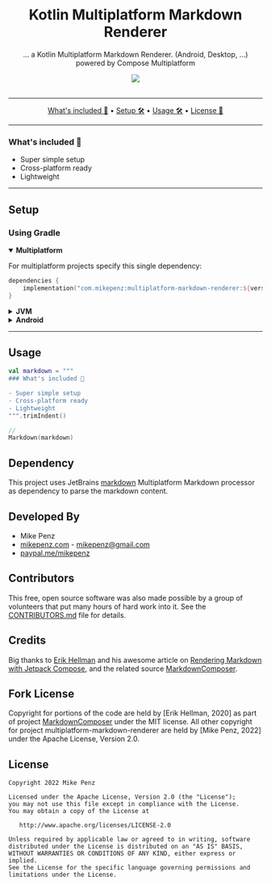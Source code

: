 <h1 align="center">
  Kotlin Multiplatform Markdown Renderer
</h1>

<p align="center">
    ... a Kotlin Multiplatform Markdown Renderer. (Android, Desktop, ...) powered by Compose Multiplatform
</p>

<div align="center">
  <a href="https://github.com/mikepenz/multiplatform-markdown-renderer/actions">
		<img src="https://github.com/mikepenz/multiplatform-markdown-renderer/workflows/CI/badge.svg"/>
	</a>
</div>
<br />

-------

<p align="center">
    <a href="#whats-included-">What's included 🚀</a> &bull;
    <a href="#setup">Setup 🛠️</a> &bull;
    <a href="#usage">Usage 🛠️</a> &bull;
    <a href="#license">License 📓</a>
</p>

-------

### What's included 🚀

- Super simple setup
- Cross-platform ready
- Lightweight

-------

## Setup
### Using Gradle

<details open><summary><b>Multiplatform</b></summary>
<p>

For multiplatform projects specify this single dependency:

```kotlin
dependencies {
    implementation("com.mikepenz:multiplatform-markdown-renderer:${version}")
}
```

</p>
</details>

<details><summary><b>JVM</b></summary>
<p>

To use the library on JVM, you have to include:
```kotlin
dependencies {
    implementation("com.mikepenz:multiplatform-markdown-renderer-jvm:${version}")
}
```

</p>
</details>

<details><summary><b>Android</b></summary>
<p>

For Android a special dependency is available:
```kotlin
dependencies {
    implementation("com.mikepenz:multiplatform-markdown-renderer-android:${version}")
}
```

</p>
</details>

-------

## Usage

```Kotlin
val markdown = """
### What's included 🚀

- Super simple setup
- Cross-platform ready
- Lightweight
""".trimIndent()

//
Markdown(markdown)
```

## Dependency

This project uses JetBrains [markdown](https://github.com/JetBrains/markdown/) Multiplatform Markdown processor as dependency to parse the markdown content.

## Developed By

* Mike Penz
 * [mikepenz.com](http://mikepenz.com) - <mikepenz@gmail.com>
 * [paypal.me/mikepenz](http://paypal.me/mikepenz)

## Contributors

This free, open source software was also made possible by a group of volunteers that put many hours of hard work into it. See the [CONTRIBUTORS.md](CONTRIBUTORS.md) file for details.

## Credits

Big thanks to [Erik Hellman](https://twitter.com/ErikHellman) and his awesome article on [Rendering Markdown with Jetpack Compose](https://www.hellsoft.se/rendering-markdown-with-jetpack-compose/), and the related source [MarkdownComposer](https://github.com/ErikHellman/MarkdownComposer).

## Fork License

Copyright for portions of the code are held by [Erik Hellman, 2020] as part of project [MarkdownComposer](https://github.com/ErikHellman/MarkdownComposer) under the MIT license. All other copyright for project multiplatform-markdown-renderer are held by [Mike Penz, 2022] under the Apache License, Version 2.0.

## License

    Copyright 2022 Mike Penz

    Licensed under the Apache License, Version 2.0 (the "License");
    you may not use this file except in compliance with the License.
    You may obtain a copy of the License at

       http://www.apache.org/licenses/LICENSE-2.0

    Unless required by applicable law or agreed to in writing, software
    distributed under the License is distributed on an "AS IS" BASIS,
    WITHOUT WARRANTIES OR CONDITIONS OF ANY KIND, either express or implied.
    See the License for the specific language governing permissions and
    limitations under the License.

